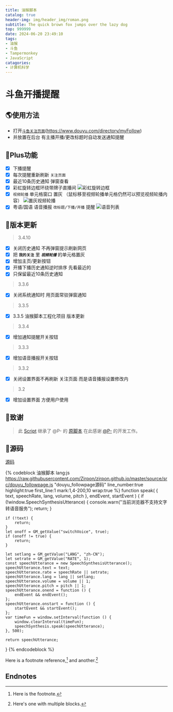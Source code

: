 ```yaml
---
title: 油猴脚本
catalog: true
header-img: img/header_img/roman.png
subtitle: The quick brown fox jumps over the lazy dog
top: 999999
date: 2024-06-20 23:49:10
tags:
- 油猴
- 斗鱼
- Tampermonkey
- JavaScript
catagories: 
- 计算机科学
---
```


# 斗鱼开播提醒 

## 🌎使用方法

- 打开[`斗鱼关注页面`](https://www.douyu.com/directory/myFollow)(https://www.douyu.com/directory/myFollow)
- 并放置在后台 有主播开播/更改标题时自动发送通知提醒

## 💼Plus功能

- [x] 下播提醒
- [x] 每次提醒重新刷新 `关注页面`
- [x] 最近10条历史通知 弹窗查看
- [x] 彩虹旋转边框环绕带牌子直播间
    ![彩虹旋转边框](https://zirpon.github.io/2024/06/20/%E6%B2%B9%E7%8C%B4%E8%84%9A%E6%9C%AC/PixPin_2024-09-03_20-11-26.gif)
- [x] `视频轮播` 单元格窗口 置灰 （鼠标移至视频轮播单元格仍然可以预览视频轮播内容）
    ![置灰视频轮播](https://zirpon.github.io/2024/06/20/%E6%B2%B9%E7%8C%B4%E8%84%9A%E6%9C%AC/PixPin_2024-09-03_20-29-31.gif)
- [x] 粤语/国语 语音播报 `改标题/下播/开播` 提醒
    ![语音列表](https://image-static.segmentfault.com/995/584/9955847-62a9b4b214bea_fix732)

## 🚀版本更新

> 3.4.10
- [x] 关闭历史通知 不再弹窗提示刷新网页 
- [x] 把 **`我的关注`** 里 ***`视频轮播`*** 的单元格置灰
- [x] 增加主页/更新按钮
- [x] 开播下播历史通知逆时排序 先看最近的
- [x] 只保留最近10条历史通知

> 3.3.6
- [x] 关闭系统通知时 用页面常驻弹窗通知

> 3.3.5
- [x] 3.3.5 油猴脚本工程化项目 版本更新

> 3.3.4
- [x] 增加通知提醒开关按钮
 
> 3.3.3
- [x] 增加语音播报开关按钮

> 3.3.2
- [x] 关闭设置界面不再刷新 关注页面 而是语音播报设置修改内

> 3.2
- [x] 增加设置界面 方便用户使用

## 🙏致谢

> 此 [Script] 继承了 @P- 的 [原脚本][origin_script] 在此感谢 [@P-] 的开发工作。

[Script]: <https://greasyfork.org/zh-CN/scripts/498616-douyu%E6%96%97%E9%B1%BC-%E4%B8%BB%E6%92%AD%E5%BC%80%E6%92%AD%E4%B8%8B%E6%92%AD%E6%8F%90%E9%86%92-%E7%B2%A4%E8%AF%AD-%E5%9B%BD%E8%AF%AD%E8%AF%AD%E9%9F%B3%E6%92%AD%E6%8A%A5%E9%80%9A%E7%9F%A5>
[sourcecode]: <https://raw.githubusercontent.com/Zirpon/zirpon.github.io/master/source/src/douyu_followpage.js>
[@P-]: <https://greasyfork.org/zh-CN/users/250428-p>
[origin_script]: <https://greasyfork.org/zh-CN/scripts/378317-douyu-%E6%96%97%E9%B1%BC%E5%BC%80%E6%92%AD%E6%8F%90%E9%86%92>

## 🐊源码

[源码][sourcecode]

{% codeblock 油猴脚本 lang:js https://raw.githubusercontent.com/Zirpon/zirpon.github.io/master/source/src/douyu_followpage.js "douyu_followpage源码" line_number:true highlight:true first_line:1 mark:1,4-200,10 wrap:true %}
function speak(
    { text, speechRate, lang, volume, pitch },
    endEvent,
    startEvent
) {
    if (!window.SpeechSynthesisUtterance) {
        console.warn("当前浏览器不支持文字转语音服务");
        return;
    }

    if (!text) {
        return;
    }
    let onoff = GM_getValue("switchVoice", true);
    if (onoff != true) {
        return;
    }

    let setlang = GM_getValue("LANG", "zh-CN");
    let setrate = GM_getValue("RATE", 1);
    const speechUtterance = new SpeechSynthesisUtterance();
    speechUtterance.text = text;
    speechUtterance.rate = speechRate || setrate;
    speechUtterance.lang = lang || setlang;
    speechUtterance.volume = volume || 1;
    speechUtterance.pitch = pitch || 1;
    speechUtterance.onend = function () {
        endEvent && endEvent();
    };
    speechUtterance.onstart = function () {
        startEvent && startEvent();
    };
    var timeFun = window.setInterval(function () {
        window.clearInterval(timeFun);
        speechSynthesis.speak(speechUtterance);
    }, 500);

    return speechUtterance;
}
{% endcodeblock %}

Here is a footnote reference,[^1] and another.[^longnote]

## Endnotes
[^1]: Here is the footnote.
[^longnote]: Here's one with multiple blocks.

[本文访问地址]: <https://github.com/Zirpon/zirpon.github.io/blob/master/source/_posts/%E6%B2%B9%E7%8C%B4%E8%84%9A%E6%9C%AC.md#user-content-fnref-1-af4d5d81795350f4130a883608e67e5c>
[本文下载地址]: <https://raw.githubusercontent.com/Zirpon/zirpon.github.io/master/source/_posts/%E6%B2%B9%E7%8C%B4%E8%84%9A%E6%9C%AC.md>
[Script]: <https://greasyfork.org/zh-CN/scripts/498616-douyu%E6%96%97%E9%B1%BC-%E4%B8%BB%E6%92%AD%E5%BC%80%E6%92%AD%E4%B8%8B%E6%92%AD%E6%8F%90%E9%86%92-%E7%B2%A4%E8%AF%AD-%E5%9B%BD%E8%AF%AD%E8%AF%AD%E9%9F%B3%E6%92%AD%E6%8A%A5%E9%80%9A%E7%9F%A5>
[sourcecode]: <https://raw.githubusercontent.com/Zirpon/zirpon.github.io/master/source/src/douyu_followpage.js>
[@P-]: <https://greasyfork.org/zh-CN/users/250428-p>
[origin_script]: <https://greasyfork.org/zh-CN/scripts/378317-douyu-%E6%96%97%E9%B1%BC%E5%BC%80%E6%92%AD%E6%8F%90%E9%86%92>